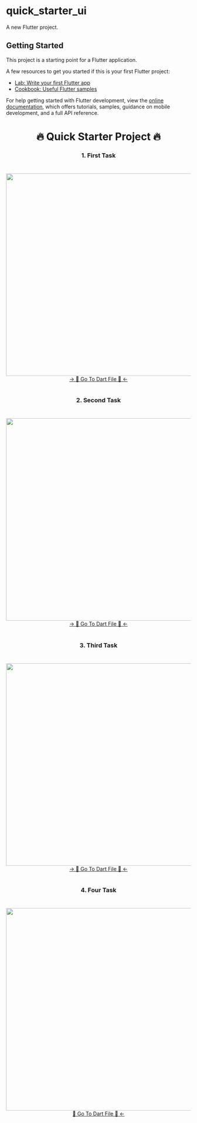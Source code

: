 # quick_starter_ui

A new Flutter project.

## Getting Started

This project is a starting point for a Flutter application.

A few resources to get you started if this is your first Flutter project:

- [Lab: Write your first Flutter app](https://docs.flutter.dev/get-started/codelab)
- [Cookbook: Useful Flutter samples](https://docs.flutter.dev/cookbook)

For help getting started with Flutter development, view the
[online documentation](https://docs.flutter.dev/), which offers tutorials,
samples, guidance on mobile development, and a full API reference.


<h1 align="center">🔥 Quick Starter Project 🔥</h1>


<h3 align="center">1. First Task</h3>

<h1 align="left"></h1>

<div align="center">
  <img height="550" src="https://github.com/HirenCodeMaster11/quick_starter_ui/assets/148859956/f12eaa71-ce07-49fb-a7b8-bac5b1579591"  />
</div>

<div align="center">
<a href="https://github.com/HirenCodeMaster11/quick_starter_ui/blob/master/lib/main.dart">-> 📂 Go To Dart File 📂 <-</a>
</div>

<h1 align="left"></h1>

<h3 align="center">2. Second Task</h3>

<h1 align="left"></h1>

<div align="center">
  <img height="550" src="https://github.com/HirenCodeMaster11/quick_starter_ui/assets/148859956/ce5d9785-f161-4351-9be7-18b8d80a49ad"  />
</div>

<div align="center">
<a href="https://github.com/HirenCodeMaster11/quick_starter_ui/blob/master/lib/q_s_2.dart">-> 📂 Go To Dart File 📂 <-</a>
</div>

<h1 align="left"></h1>
<h3 align="center">3. Third Task</h3>
<h1 align="left"></h1>

<div align="center">
  <img height="550" src="https://github.com/HirenCodeMaster11/quick_starter_ui/assets/148859956/a50a90fe-259c-4d69-9d2f-3cc2e0f4194b"  />
</div>

<div align="center">
<a href="https://github.com/HirenCodeMaster11/quick_starter_ui/blob/master/lib/q_s_3.dart">-> 📂 Go To Dart File 📂 <-</a>
</div>

<h1 align="left"></h1>

<h3 align="center">4. Four Task</h3>

<h1 align="left"></h1>

<div align="center">
  <img height="550" src="https://github.com/HirenCodeMaster11/quick_starter_ui/assets/148859956/415c0482-c893-4d75-bb4e-6731be2e76f3"  />
</div>

<div align="center">
<a href="https://github.com/HirenCodeMaster11/quick_starter_ui/blob/master/lib/q_s_4.dart">📂 Go To Dart File 📂 <-</a>
</div>
